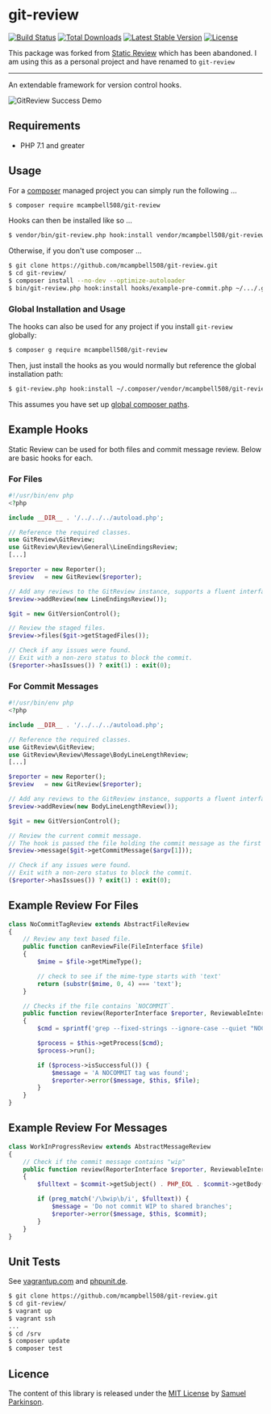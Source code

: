 # git-review

[![Build Status](http://img.shields.io/travis/mcampbell508/git-review.svg)](https://travis-ci.org/mcampbell508/git-review)
[![Total Downloads](http://img.shields.io/packagist/dm/mcampbell508/git-review.svg)](https://packagist.org/packages/mcampbell508/git-review)
[![Latest Stable Version](http://img.shields.io/packagist/v/mcampbell508/git-review.svg)](https://packagist.org/packages/mcampbell508/git-review)
[![License](http://img.shields.io/badge/license-MIT-lightgrey.svg)](https://github.com/sjparkinson/static-review/blob/master/LICENSE)

This package was forked from [Static Review](https://github.com/sjparkinson/git-review) which has been abandoned.
I am using this as a personal project and have renamed to `git-review`

---

An extendable framework for version control hooks.

![GitReview Success Demo](http://i.imgur.com/8G3uORp.gif)

## Requirements

- PHP 7.1 and greater

## Usage

For a [composer][composer] managed project you can simply run the following ...

```bash
$ composer require mcampbell508/git-review
```

Hooks can then be installed like so ...

```bash
$ vendor/bin/git-review.php hook:install vendor/mcampbell508/git-review/hooks/example-pre-commit.php .git/hooks/pre-commit
```

Otherwise, if you don't use composer ...

```bash
$ git clone https://github.com/mcampbell508/git-review.git
$ cd git-review/
$ composer install --no-dev --optimize-autoloader
$ bin/git-review.php hook:install hooks/example-pre-commit.php ~/.../.git/hooks/pre-commit
```

[composer]: https://getcomposer.org/

### Global Installation and Usage

The hooks can also be used for any project if you install `git-review` globally:

```bash
$ composer g require mcampbell508/git-review
```

Then, just install the hooks as you would normally but reference the global
installation path:

```bash
$ git-review.php hook:install ~/.composer/vendor/mcampbell508/git-review/hooks/git-review-commit-msg.php .git/hooks/commit-msg
```

This assumes you have set up [global composer paths][global-composer].

[global-composer]: https://getcomposer.org/doc/03-cli.md#global

## Example Hooks

Static Review can be used for both files and commit message review. Below are
basic hooks for each.

### For Files

```php
#!/usr/bin/env php
<?php

include __DIR__ . '/../../../autoload.php';

// Reference the required classes.
use GitReview\GitReview;
use GitReview\Review\General\LineEndingsReview;
[...]

$reporter = new Reporter();
$review   = new GitReview($reporter);

// Add any reviews to the GitReview instance, supports a fluent interface.
$review->addReview(new LineEndingsReview());

$git = new GitVersionControl();

// Review the staged files.
$review->files($git->getStagedFiles());

// Check if any issues were found.
// Exit with a non-zero status to block the commit.
($reporter->hasIssues()) ? exit(1) : exit(0);
```

### For Commit Messages

```php
#!/usr/bin/env php
<?php

include __DIR__ . '/../../../autoload.php';

// Reference the required classes.
use GitReview\GitReview;
use GitReview\Review\Message\BodyLineLengthReview;
[...]

$reporter = new Reporter();
$review   = new GitReview($reporter);

// Add any reviews to the GitReview instance, supports a fluent interface.
$review->addReview(new BodyLineLengthReview());

$git = new GitVersionControl();

// Review the current commit message.
// The hook is passed the file holding the commit message as the first argument.
$review->message($git->getCommitMessage($argv[1]));

// Check if any issues were found.
// Exit with a non-zero status to block the commit.
($reporter->hasIssues()) ? exit(1) : exit(0);
```

## Example Review For Files

```php
class NoCommitTagReview extends AbstractFileReview
{
    // Review any text based file.
    public function canReviewFile(FileInterface $file)
    {
        $mime = $file->getMimeType();

        // check to see if the mime-type starts with 'text'
        return (substr($mime, 0, 4) === 'text');
    }

    // Checks if the file contains `NOCOMMIT`.
    public function review(ReporterInterface $reporter, ReviewableInterface $file)
    {
        $cmd = sprintf('grep --fixed-strings --ignore-case --quiet "NOCOMMIT" %s', $file->getFullPath());

        $process = $this->getProcess($cmd);
        $process->run();

        if ($process->isSuccessful()) {
            $message = 'A NOCOMMIT tag was found';
            $reporter->error($message, $this, $file);
        }
    }
}
```

## Example Review For Messages

```php
class WorkInProgressReview extends AbstractMessageReview
{
    // Check if the commit message contains "wip"
    public function review(ReporterInterface $reporter, ReviewableInterface $commit)
    {
        $fulltext = $commit->getSubject() . PHP_EOL . $commit->getBody();

        if (preg_match('/\bwip\b/i', $fulltext)) {
            $message = 'Do not commit WIP to shared branches';
            $reporter->error($message, $this, $commit);
        }
    }
}
```

## Unit Tests

See [vagrantup.com][vagrant] and [phpunit.de][phpunit].

```bash
$ git clone https://github.com/mcampbell508/git-review.git
$ cd git-review/
$ vagrant up
$ vagrant ssh
...
$ cd /srv
$ composer update
$ composer test
```

[vagrant]: https://www.vagrantup.com
[phpunit]: http://phpunit.de

## Licence

The content of this library is released under the [MIT License][license] by [Samuel Parkinson][twitter].

[license]: https://github.com/sjparkinson/git-review/blob/master/LICENSE
[twitter]: https://twitter.com/samparkinson_
